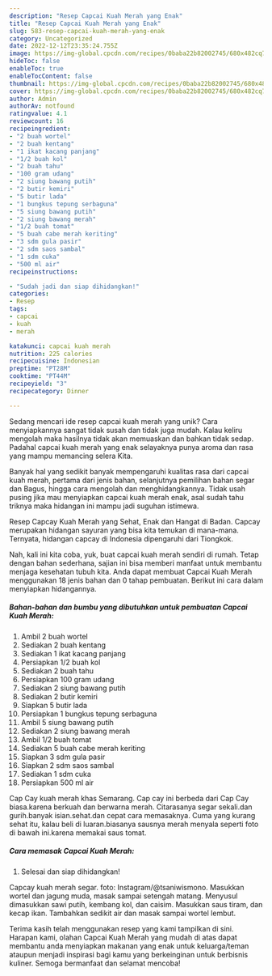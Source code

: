 ```yaml
---
description: "Resep Capcai Kuah Merah yang Enak"
title: "Resep Capcai Kuah Merah yang Enak"
slug: 583-resep-capcai-kuah-merah-yang-enak
category: Uncategorized
date: 2022-12-12T23:35:24.755Z
image: https://img-global.cpcdn.com/recipes/0baba22b82002745/680x482cq70/capcai-kuah-merah-foto-resep-utama.jpg
hideToc: false
enableToc: true
enableTocContent: false
thumbnail: https://img-global.cpcdn.com/recipes/0baba22b82002745/680x482cq70/capcai-kuah-merah-foto-resep-utama.jpg
cover: https://img-global.cpcdn.com/recipes/0baba22b82002745/680x482cq70/capcai-kuah-merah-foto-resep-utama.jpg
author: Admin
authorAv: notfound
ratingvalue: 4.1
reviewcount: 16
recipeingredient:
- "2 buah wortel"
- "2 buah kentang"
- "1 ikat kacang panjang"
- "1/2 buah kol"
- "2 buah tahu"
- "100 gram udang"
- "2 siung bawang putih"
- "2 butir kemiri"
- "5 butir lada"
- "1 bungkus tepung serbaguna"
- "5 siung bawang putih"
- "2 siung bawang merah"
- "1/2 buah tomat"
- "5 buah cabe merah keriting"
- "3 sdm gula pasir"
- "2 sdm saos sambal"
- "1 sdm cuka"
- "500 ml air"
recipeinstructions:

- "Sudah jadi dan siap dihidangkan!"
categories:
- Resep
tags:
- capcai
- kuah
- merah

katakunci: capcai kuah merah 
nutrition: 225 calories
recipecuisine: Indonesian
preptime: "PT28M"
cooktime: "PT44M"
recipeyield: "3"
recipecategory: Dinner

---
```





Sedang mencari ide resep capcai kuah merah yang unik? Cara menyiapkannya sangat tidak susah dan tidak juga mudah. Kalau keliru mengolah maka hasilnya tidak akan memuaskan dan bahkan tidak sedap. Padahal capcai kuah merah yang enak selayaknya punya aroma dan rasa yang mampu memancing selera Kita.





Banyak hal yang sedikit banyak mempengaruhi kualitas rasa dari capcai kuah merah, pertama dari jenis bahan, selanjutnya pemilihan bahan segar dan Bagus, hingga cara mengolah dan menghidangkannya. Tidak usah pusing jika mau menyiapkan capcai kuah merah enak,      asal sudah tahu triknya maka hidangan ini mampu jadi suguhan istimewa.














Resep Capcay Kuah Merah yang Sehat, Enak dan Hangat di Badan. Capcay merupakan hidangan sayuran yang bisa kita temukan di mana-mana. Ternyata, hidangan capcay di Indonesia dipengaruhi dari Tiongkok.






Nah, kali ini kita coba, yuk, buat capcai kuah merah sendiri di rumah. Tetap dengan bahan sederhana, sajian ini bisa memberi manfaat untuk membantu menjaga kesehatan tubuh kita. Anda dapat membuat Capcai Kuah Merah menggunakan 18 jenis bahan dan 0 tahap pembuatan. Berikut ini cara dalam menyiapkan hidangannya.

<!--inarticleads1-->

##### Bahan-bahan dan bumbu yang dibutuhkan untuk pembuatan Capcai Kuah Merah:

1. Ambil 2 buah wortel
1. Sediakan 2 buah kentang
1. Sediakan 1 ikat kacang panjang
1. Persiapkan 1/2 buah kol
1. Sediakan 2 buah tahu
1. Persiapkan 100 gram udang
1. Sediakan 2 siung bawang putih
1. Sediakan 2 butir kemiri
1. Siapkan 5 butir lada
1. Persiapkan 1 bungkus tepung serbaguna
1. Ambil 5 siung bawang putih
1. Sediakan 2 siung bawang merah
1. Ambil 1/2 buah tomat
1. Sediakan 5 buah cabe merah keriting
1. Siapkan 3 sdm gula pasir
1. Siapkan 2 sdm saos sambal
1. Sediakan 1 sdm cuka
1. Persiapkan 500 ml air


Cap Cay kuah merah khas Semarang. Cap cay ini berbeda dari Cap Cay biasa.karena berkuah dan berwarna merah. Citarasanya segar sekali.dan gurih.banyak isian.sehat.dan cepat cara memasaknya. Cuma yang kurang sehat itu, kalau beli di luaran.biasanya sausnya merah menyala seperti foto di bawah ini.karena memakai saus tomat. 

<!--inarticleads2-->

##### Cara memasak Capcai Kuah Merah:


1. Selesai dan siap dihidangkan!

Capcay kuah merah segar. foto: Instagram/@tsaniwismono. Masukkan wortel dan jagung muda, masak sampai setengah matang. Menyusul dimasukkan sawi putih, kembang kol, dan caisim. Masukkan saus tiram, dan kecap ikan. Tambahkan sedikit air dan masak sampai wortel lembut. 

Terima kasih telah menggunakan resep yang kami tampilkan di sini. Harapan kami, olahan Capcai Kuah Merah yang mudah di atas dapat membantu anda menyiapkan makanan yang enak untuk keluarga/teman ataupun menjadi inspirasi bagi kamu yang berkeinginan untuk berbisnis kuliner. Semoga bermanfaat dan selamat mencoba!
